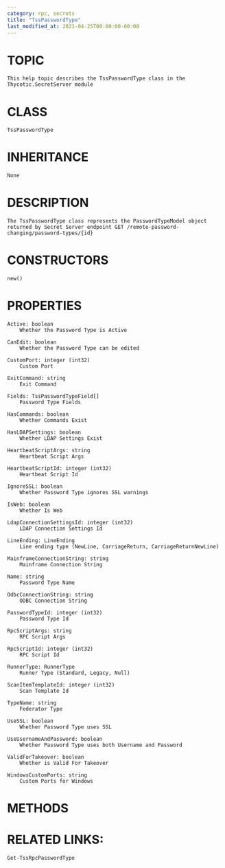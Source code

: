 ```yaml
---
category: rpc, secrets
title: "TssPasswordType"
last_modified_at: 2021-04-25T00:00:00-00:00
---
```


# TOPIC
    This help topic describes the TssPasswordType class in the Thycotic.SecretServer module

# CLASS
    TssPasswordType

# INHERITANCE
    None

# DESCRIPTION
    The TssPasswordType class represents the PasswordTypeModel object returned by Secret Server endpoint GET /remote-password-changing/password-types/{id}

# CONSTRUCTORS
    new()

# PROPERTIES
    Active: boolean
        Whether the Password Type is Active

    CanEdit: boolean
        Whether the Password Type can be edited

    CustomPort: integer (int32)
        Custom Port

    ExitCommand: string
        Exit Command

    Fields: TssPasswordTypeField[]
        Password Type Fields

    HasCommands: boolean
        Whether Commands Exist

    HasLDAPSettings: boolean
        Whether LDAP Settings Exist

    HeartbeatScriptArgs: string
        Heartbeat Script Args

    HeartbeatScriptId: integer (int32)
        Heartbeat Script Id

    IgnoreSSL: boolean
        Whether Password Type ignores SSL warnings

    IsWeb: boolean
        Whether Is Web

    LdapConnectionSettingsId: integer (int32)
        LDAP Connection Settings Id

    LineEnding: LineEnding
        Line ending type (NewLine, CarriageReturn, CarriageReturnNewLine)

    MainframeConnectionString: string
        Mainframe Connection String

    Name: string
        Password Type Name

    OdbcConnectionString: string
        ODBC Connection String

    PasswordTypeId: integer (int32)
        Password Type Id

    RpcScriptArgs: string
        RPC Script Args

    RpcScriptId: integer (int32)
        RPC Script Id

    RunnerType: RunnerType
        Runner Type (Standard, Legacy, Null)

    ScanItemTemplateId: integer (int32)
        Scan Template Id

    TypeName: string
        Federator Type

    UseSSL: boolean
        Whether Password Type uses SSL

    UseUsernameAndPassword: boolean
        Whether Password Type uses both Username and Password

    ValidForTakeover: boolean
        Whether is Valid For Takeover

    WindowsCustomPorts: string
        Custom Ports for Windows

# METHODS

# RELATED LINKS:
    Get-TssRpcPasswordType